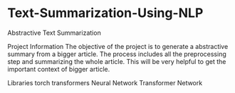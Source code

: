 # Text-Summarization-Using-NLP

Abstractive Text Summarization

Project Information The objective of the project is to generate a abstractive summary from a bigger article. The process includes all the preprocessing step and summarizing the whole article. This will be very helpful to get the important context of bigger article.

Libraries torch transformers Neural Network Transformer Network
